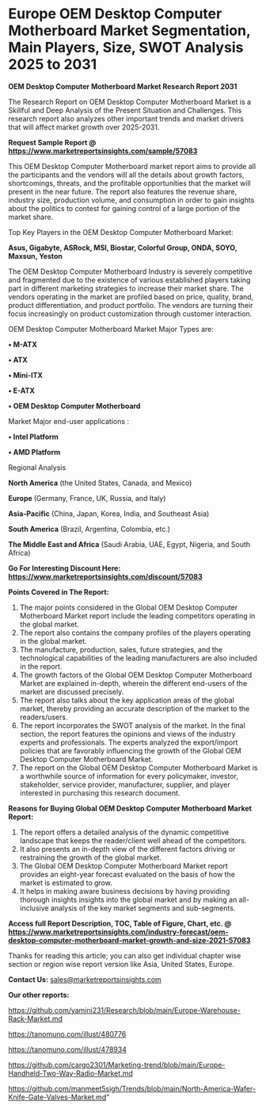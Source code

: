 # Europe OEM Desktop Computer Motherboard Market Segmentation, Main Players, Size, SWOT Analysis 2025 to 2031

<strong>OEM Desktop Computer Motherboard Market Research Report 2031</strong>

The Research Report on OEM Desktop Computer Motherboard Market is a Skillful and Deep Analysis of the Present Situation and Challenges. This research report also analyzes other important trends and market drivers that will affect market growth over 2025-2031.

<strong>Request Sample Report @ <a href=https://www.marketreportsinsights.com/sample/57083>https://www.marketreportsinsights.com/sample/57083</a></strong>

This OEM Desktop Computer Motherboard market report aims to provide all the participants and the vendors will all the details about growth factors, shortcomings, threats, and the profitable opportunities that the market will present in the near future. The report also features the revenue share, industry size, production volume, and consumption in order to gain insights about the politics to contest for gaining control of a large portion of the market share.

Top Key Players in the OEM Desktop Computer Motherboard Market:

<strong>Asus, Gigabyte, ASRock, MSI, Biostar, Colorful Group, ONDA, SOYO, Maxsun, Yeston</strong>

The OEM Desktop Computer Motherboard Industry is severely competitive and fragmented due to the existence of various established players taking part in different marketing strategies to increase their market share. The vendors operating in the market are profiled based on price, quality, brand, product differentiation, and product portfolio. The vendors are turning their focus increasingly on product customization through customer interaction.

OEM Desktop Computer Motherboard Market Major Types are:

<strong>• M-ATX

• ATX

• Mini-ITX

• E-ATX

• OEM Desktop Computer Motherboard</strong>

Market Major end-user applications :

<strong>• Intel Platform

• AMD Platform</strong>

Regional Analysis

</u><strong><b>North America</b></strong> (the United States, Canada, and Mexico)

<strong><b>Europe </b></strong>(Germany, France, UK, Russia, and Italy)

<strong><b>Asia-Pacific</b></strong> (China, Japan, Korea, India, and Southeast Asia)

<strong><b>South America</b></strong> (Brazil, Argentina, Colombia, etc.)

<strong><b>The Middle East and Africa</b></strong> (Saudi Arabia, UAE, Egypt, Nigeria, and South Africa)

<strong>Go For Interesting Discount Here: <a href=https://www.marketreportsinsights.com/discount/57083>https://www.marketreportsinsights.com/discount/57083</a></strong>

<strong>Points Covered in The Report:</strong>
<ol>
  <li>The major points considered in the Global OEM Desktop Computer Motherboard Market report include the leading competitors operating in the global market.</li>
  <li>The report also contains the company profiles of the players operating in the global market.</li>
  <li>The manufacture, production, sales, future strategies, and the technological capabilities of the leading manufacturers are also included in the report.</li>
  <li>The growth factors of the Global OEM Desktop Computer Motherboard Market are explained in-depth, wherein the different end-users of the market are discussed precisely.</li>
  <li>The report also talks about the key application areas of the global market, thereby providing an accurate description of the market to the readers/users.</li>
  <li>The report incorporates the SWOT analysis of the market. In the final section, the report features the opinions and views of the industry experts and professionals. The experts analyzed the export/import policies that are favorably influencing the growth of the Global OEM Desktop Computer Motherboard Market.</li>
  <li>The report on the Global OEM Desktop Computer Motherboard Market is a worthwhile source of information for every policymaker, investor, stakeholder, service provider, manufacturer, supplier, and player interested in purchasing this research document.</li>
</ol>
<strong>Reasons for Buying Global OEM Desktop Computer Motherboard Market Report:</strong>

<ol>
  <li>The report offers a detailed analysis of the dynamic competitive landscape that keeps the reader/client well ahead of the competitors.</li>
  <li>It also presents an in-depth view of the different factors driving or restraining the growth of the global market.</li>
  <li>The Global OEM Desktop Computer Motherboard Market report provides an eight-year forecast evaluated on the basis of how the market is estimated to grow.</li>
  <li>It helps in making aware business decisions by having providing thorough insights insights into the global market and by making an all-inclusive analysis of the key market segments and sub-segments.</li>
</ol>
<strong>Access full Report Description, TOC, Table of Figure, Chart, etc. @ <a href=https://www.marketreportsinsights.com/industry-forecast/oem-desktop-computer-motherboard-market-growth-and-size-2021-57083>https://www.marketreportsinsights.com/industry-forecast/oem-desktop-computer-motherboard-market-growth-and-size-2021-57083</a></strong>


Thanks for reading this article; you can also get individual chapter wise section or region wise report version like Asia, United States, Europe.

<strong>Contact Us:</strong>
sales@marketreportsinsights.com

<strong>Our other reports:</strong>

<a href=https://github.com/yamini231/Research/blob/main/Europe-Warehouse-Rack-Market.md>https://github.com/yamini231/Research/blob/main/Europe-Warehouse-Rack-Market.md</a>

<a href=https://tanomuno.com/illust/480776>https://tanomuno.com/illust/480776</a>

<a href=https://tanomuno.com/illust/478934>https://tanomuno.com/illust/478934</a>

<a href=https://github.com/cargo2301/Marketing-trend/blob/main/Europe-Handheld-Two-Way-Radio-Market.md>https://github.com/cargo2301/Marketing-trend/blob/main/Europe-Handheld-Two-Way-Radio-Market.md</a>

<a href=https://github.com/manmeet5sigh/Trends/blob/main/North-America-Wafer-Knife-Gate-Valves-Market.md>https://github.com/manmeet5sigh/Trends/blob/main/North-America-Wafer-Knife-Gate-Valves-Market.md</a>"
